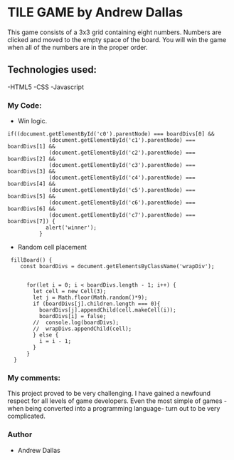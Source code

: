 # TILE GAME by Andrew Dallas
This game consists of a 3x3 grid containing eight numbers. Numbers are clicked and moved to the empty space of the board. You will win the game when all of the numbers are in the proper order.

## Technologies used:
-HTML5
-CSS
-Javascript

### My Code:
- Win logic.
```
if((document.getElementById('c0').parentNode) === boardDivs[0] &&
             (document.getElementById('c1').parentNode) === boardDivs[1] &&
             (document.getElementById('c2').parentNode) === boardDivs[2] &&
             (document.getElementById('c3').parentNode) === boardDivs[3] &&
             (document.getElementById('c4').parentNode) === boardDivs[4] &&
             (document.getElementById('c5').parentNode) === boardDivs[5] &&
             (document.getElementById('c6').parentNode) === boardDivs[6] &&
             (document.getElementById('c7').parentNode) === boardDivs[7]) {
            alert('winner');
          }
```
- Random cell placement
```
 fillBoard() {
    const boardDivs = document.getElementsByClassName('wrapDiv');


      for(let i = 0; i < boardDivs.length - 1; i++) {
        let cell = new Cell(3);
        let j = Math.floor(Math.random()*9);
        if (boardDivs[j].children.length === 0){
          boardDivs[j].appendChild(cell.makeCell(i));
          boardDivs[i] = false;
        //  console.log(boardDivs);
        //  wrapDivs.appendChild(cell);
        } else {
          i = i - 1;
        }
      }
  }
```

### My comments:
This project proved to be very challenging. I have gained a newfound respect for all levels of game developers. Even the most simple of games -when being converted into a programming language- turn out to be very complicated.

### Author
- Andrew Dallas








